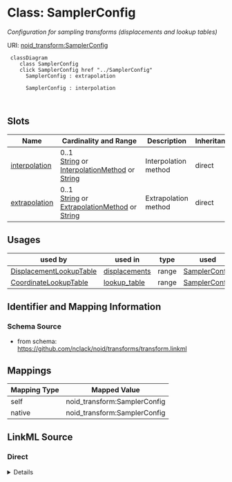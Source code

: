 

# Class: SamplerConfig 


_Configuration for sampling transforms (displacements and lookup tables)_





URI: [noid_transform:SamplerConfig](https://github.com/nclack/noid/transforms/transform/SamplerConfig)






```mermaid
 classDiagram
    class SamplerConfig
    click SamplerConfig href "../SamplerConfig"
      SamplerConfig : extrapolation
        
      SamplerConfig : interpolation
        
      
```




<!-- no inheritance hierarchy -->


## Slots

| Name | Cardinality and Range | Description | Inheritance |
| ---  | --- | --- | --- |
| [interpolation](interpolation.md) | 0..1 <br/> [String](String.md)&nbsp;or&nbsp;<br />[InterpolationMethod](InterpolationMethod.md)&nbsp;or&nbsp;<br />[String](String.md) | Interpolation method | direct |
| [extrapolation](extrapolation.md) | 0..1 <br/> [String](String.md)&nbsp;or&nbsp;<br />[ExtrapolationMethod](ExtrapolationMethod.md)&nbsp;or&nbsp;<br />[String](String.md) | Extrapolation method | direct |





## Usages

| used by | used in | type | used |
| ---  | --- | --- | --- |
| [DisplacementLookupTable](DisplacementLookupTable.md) | [displacements](displacements.md) | range | [SamplerConfig](SamplerConfig.md) |
| [CoordinateLookupTable](CoordinateLookupTable.md) | [lookup_table](lookup_table.md) | range | [SamplerConfig](SamplerConfig.md) |






## Identifier and Mapping Information







### Schema Source


* from schema: https://github.com/nclack/noid/transforms/transform.linkml




## Mappings

| Mapping Type | Mapped Value |
| ---  | ---  |
| self | noid_transform:SamplerConfig |
| native | noid_transform:SamplerConfig |







## LinkML Source

<!-- TODO: investigate https://stackoverflow.com/questions/37606292/how-to-create-tabbed-code-blocks-in-mkdocs-or-sphinx -->

### Direct

<details>
```yaml
name: SamplerConfig
description: Configuration for sampling transforms (displacements and lookup tables)
from_schema: https://github.com/nclack/noid/transforms/transform.linkml
attributes:
  interpolation:
    name: interpolation
    description: Interpolation method
    from_schema: https://github.com/nclack/noid/transforms/sampler.linkml
    rank: 1000
    ifabsent: string(nearest)
    domain_of:
    - SamplerConfig
    any_of:
    - range: InterpolationMethod
    - range: string
  extrapolation:
    name: extrapolation
    description: Extrapolation method
    from_schema: https://github.com/nclack/noid/transforms/sampler.linkml
    rank: 1000
    ifabsent: string(nearest)
    domain_of:
    - SamplerConfig
    any_of:
    - range: ExtrapolationMethod
    - range: string

```
</details>

### Induced

<details>
```yaml
name: SamplerConfig
description: Configuration for sampling transforms (displacements and lookup tables)
from_schema: https://github.com/nclack/noid/transforms/transform.linkml
attributes:
  interpolation:
    name: interpolation
    description: Interpolation method
    from_schema: https://github.com/nclack/noid/transforms/sampler.linkml
    rank: 1000
    ifabsent: string(nearest)
    alias: interpolation
    owner: SamplerConfig
    domain_of:
    - SamplerConfig
    any_of:
    - range: InterpolationMethod
    - range: string
  extrapolation:
    name: extrapolation
    description: Extrapolation method
    from_schema: https://github.com/nclack/noid/transforms/sampler.linkml
    rank: 1000
    ifabsent: string(nearest)
    alias: extrapolation
    owner: SamplerConfig
    domain_of:
    - SamplerConfig
    any_of:
    - range: ExtrapolationMethod
    - range: string

```
</details>